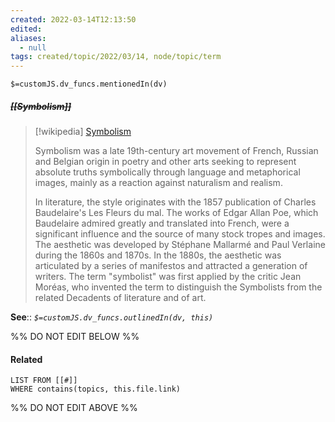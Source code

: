 ```yaml
---
created: 2022-03-14T12:13:50 
edited: 
aliases:
  - null
tags: created/topic/2022/03/14, node/topic/term
---
```

`$=customJS.dv_funcs.mentionedIn(dv)`

##### <s class="topic-title">[[Symbolism]]</s>

> [!wikipedia] [Symbolism](https://en.wikipedia.org/wiki/Symbolism%20(arts))
> 
> Symbolism was a late 19th-century art movement of French, Russian and Belgian origin in poetry and other arts seeking to represent absolute truths symbolically through language and metaphorical images, mainly as a reaction against naturalism and realism.
> 
> In literature, the style originates with the 1857 publication of Charles Baudelaire's Les Fleurs du mal. The works of Edgar Allan Poe, which Baudelaire admired greatly and translated into French, were a significant influence and the source of many stock tropes and images. The aesthetic was developed by Stéphane Mallarmé and Paul Verlaine during the 1860s and 1870s. In the 1880s, the aesthetic was articulated by a series of manifestos and attracted a generation of writers.  The term "symbolist" was first applied by the critic Jean Moréas, who invented the term to distinguish the Symbolists from the related Decadents of literature and of art.
>


**See**::
*`$=customJS.dv_funcs.outlinedIn(dv, this)`*

%% DO NOT EDIT BELOW %%

#### Related 

```dataview
LIST FROM [[#]]
WHERE contains(topics, this.file.link)
```
%% DO NOT EDIT ABOVE %%
